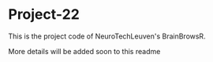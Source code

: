 # Project-22

This is the project code of NeuroTechLeuven's BrainBrowsR.

More details will be added soon to this readme

